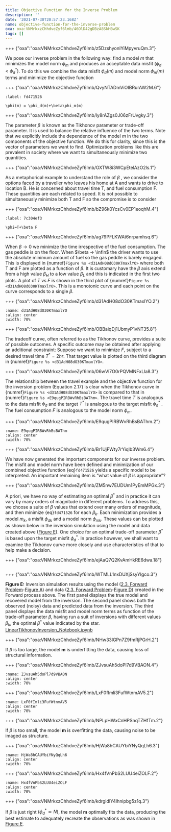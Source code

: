 ```yaml
---
title: Objective Function for the Inverse Problem
description: ''
date: '2021-07-30T20:57:23.168Z'
name: objective-function-for-the-inverse-problem
oxa: oxa:VNMrkxzChhdveZyf6lmb/46OlD42gDBzA8SkHBwSK
tags: []
---
```


+++ {"oxa":"oxa:VNMrkxzChhdveZyf6lmb/z5DzshyonIYiMpyvruQm.3"}

We pose our inverse problem in the following way: find a model $m$ that minimizes the model norm $\phi_m$ and produces an acceptable data misfit $(\phi_d<\phi_d^*)$. To do this we combine the data misfit $\phi_d(m)$ and model norm $\phi_m(m)$ terms and minimize the objective function

+++ {"oxa":"oxa:VNMrkxzChhdveZyf6lmb/QvyNTADmViOIBRurAW2M.6"}

```{math}
:label: fd471526

\phi(m) = \phi_d(m)+\beta\phi_m(m)
```

+++ {"oxa":"oxa:VNMrkxzChhdveZyf6lmb/ly8rAZgs0J06zFrUvgky.3"}

The parameter $\beta$ is known as the Tikhonov parameter or trade-off parameter. It is used to balance the relative influence of the two terms. Note that we explicitly include the dependence of the model $m$ in the two components of the objective function. We do this for clarity, since this is the vector of parameters we want to find. Optimization problems like this are prevalent in society where we want to simultaneously minimize two quantities.

+++ {"oxa":"oxa:VNMrkxzChhdveZyf6lmb/OXTW8i3WCpEtelAzO2ls.1"}

As a metaphorical example to understand the role of $\beta$ , we consider the options faced by a traveller who leaves his home at A and wants to drive to location B. He is concerned about travel time T, and fuel consumption F. These quantities are each related to speed. It is not possible to simultaneously minimize both T and F so the compromise is to consider

+++ {"oxa":"oxa:VNMrkxzChhdveZyf6lmb/bZ96k0YcsCv0EP1eoqhM.4"}

```{math}
:label: 7c304ef3

\phi=T+\beta F
```

+++ {"oxa":"oxa:VNMrkxzChhdveZyf6lmb/ag79PFLKWAt6nrpamhsq.6"}

When $\beta → 0$ we minimize the time irrespective of the fuel consumption. The gas peddle is on the floor. When $\beta → \infin$ the driver wants to use the absolute minimum amount of fuel so the gas peddle is barely engaged. This is displayed in {numref}`Figure %s <d31AdH08dO30KTmaxlYO>` where both T and F are plotted as a function of $\beta$. It is customary have the $\beta$ axis extend from a high value $\beta_H$ to a low value $\beta_L$ and this is indicated in the first two plots. A plot of $T~\text{vs}~F$ is shown in the third plot of {numref}`Figure %s <d31AdH08dO30KTmaxlYO>`. This is a monotonic curve and each point on the curve corresponds to a single $\beta$.

+++ {"oxa":"oxa:VNMrkxzChhdveZyf6lmb/d31AdH08dO30KTmaxlYO.2"}

```{figure} images/VNMrkxzChhdveZyf6lmb-d31AdH08dO30KTmaxlYO-v2.png
:name: d31AdH08dO30KTmaxlYO
:align: center
:width: 70%
```

+++ {"oxa":"oxa:VNMrkxzChhdveZyf6lmb/OBBaiqDj1UbmyP1vNT35.8"}

The tradeoff curve, often referred to as the Tikhonov curve, provides a suite of possible outcomes. A specific outcome may be obtained after applying an additional constraint: Suppose we want to minimize $F$, subject to a desired travel time $T^*=2hr$. That target value is plotted on the third diagram in {numref}`Figure %s <d31AdH08dO30KTmaxlYO>`.

+++ {"oxa":"oxa:VNMrkxzChhdveZyf6lmb/06wVl7O0rPQVMNFxLla8.3"}

The relationship between the travel example and the objective function for the inversion problem (Equation 2.17) is clear when the Tikhonov curve in {numref}`Figure %s <d31AdH08dO30KTmaxlYO>` is compared to that in {numref}`Figure %s <E9qugPIRBWvRhBsBAThm>`. The travel time $T$ is analogous to the data misfit $\phi_d$ and the target $T^*$ is analogous to the target misfit $\phi_d^*$ . The fuel consumption $F$ is analogous to the model norm $\phi_m$.

+++ {"oxa":"oxa:VNMrkxzChhdveZyf6lmb/E9qugPIRBWvRhBsBAThm.2"}

```{figure} images/VNMrkxzChhdveZyf6lmb-E9qugPIRBWvRhBsBAThm-v2.png
:name: E9qugPIRBWvRhBsBAThm
:align: center
:width: 70%
```

+++ {"oxa":"oxa:VNMrkxzChhdveZyf6lmb/Br1UjFWty7rYiqlb3Wm6.4"}

We have now generated the important components for our inverse problem. The misfit and model norm have been defined and minimization of our combined objective function {eq}`fd471526` yields a specific model to be interpreted. An important remaining item is “what value of $\beta$ is appropriate”?

+++ {"oxa":"oxa:VNMrkxzChhdveZyf6lmb/ZM5nw7EUDUm1PyEmMPGx.3"}

A priori, we have no way of estimating an optimal $\beta^*$ and in practice it can vary by many orders of magnitude in different problems. To address this, we choose a suite of $\beta$ values that extend over many orders of magnitude, and then minimize {eq}`fd471526` for each $\beta_k$. Each minimization provides a model $m_k$, a misfit $\phi_{dk}$ and a model norm $\phi_{mk}$. These values can be plotted as shown below in the inversion simulation using the model and data created above ([Figure E](https://curvenote.com/oxa:VNMrkxzChhdveZyf6lmb/ejAaQ7Q2KvAmHkRE6dwa.18)). One choice for an optimal trade-off parameter $\beta^*$ is based upon the target misfit $\phi_d^*$. In practice however, we shall want to examine the Tikhonov curve more closely and use characteristics of that to help make a decision.

+++ {"oxa":"oxa:VNMrkxzChhdveZyf6lmb/ejAaQ7Q2KvAmHkRE6dwa.18"}

```{mdast} objective-function-for-the-inverse-problem.mdast.json#n0rxyKvZhA
```

+++ {"oxa":"oxa:VNMrkxzChhdveZyf6lmb/WTMLL1nxDUXjSsyYlgco.3"}

**Figure E:** Inversion simulation results using the model ([2\.3. Forward Problem](oxa:VNMrkxzChhdveZyf6lmb/xqM34l8moONMZ4iDWIQf "2.3. Forward Problem")\-[Figure A](https://curvenote.com/oxa:VNMrkxzChhdveZyf6lmb/8WfrIYP5O9W6zakEQaa3.7)) and data ([2\.3. Forward Problem](oxa:VNMrkxzChhdveZyf6lmb/xqM34l8moONMZ4iDWIQf "2.3. Forward Problem")\-[Figure D](https://curvenote.com/oxa:VNMrkxzChhdveZyf6lmb/f4ZOfRjwPn87rmRQmgT3.9)) created in the Forward process above. The first panel displays the true model and recovered model from the inversion. The second panel shows both the observed (noisy) data and predicted data from the inversion. The third panel displays the data misfit and model norm terms as function of the trade-off parameter $\beta$, having run a suit of inversions with different values $\beta_k$, the optimal $\beta^*$ value indicated by the star. [LinearTikhonovInversion_Notebook.ipynb](oxa:VNMrkxzChhdveZyf6lmb/lb7CgEnVPzfs79VcKpB1 "LinearTikhonovInversion_Notebook.ipynb")

+++ {"oxa":"oxa:VNMrkxzChhdveZyf6lmb/NHw33lGPn7Z9fmRjPGrH.2"}

If $\beta$ is too large, the model $\mathbf{m}$ is underfitting the data, causing loss of structural information.

+++ {"oxa":"oxa:VNMrkxzChhdveZyf6lmb/ZJvsuAh5doPl7d9VBAON.4"}

```{figure} images/VNMrkxzChhdveZyf6lmb-ZJvsuAh5doPl7d9VBAON-v4.png
:name: ZJvsuAh5doPl7d9VBAON
:align: center
:width: 70%
```

+++ {"oxa":"oxa:VNMrkxzChhdveZyf6lmb/LxF0fImli3FufWtnmAV5.2"}

```{figure} images/VNMrkxzChhdveZyf6lmb-LxF0fImli3FufWtnmAV5-v2.png
:name: LxF0fImli3FufWtnmAV5
:align: center
:width: 70%
```

+++ {"oxa":"oxa:VNMrkxzChhdveZyf6lmb/NPLpHWxCnHPSnqTZHfTm.2"}

If $\beta$ is too small, the model $\mathbf{m}$ is overfitting the data, causing noise to be imaged as structure.

+++ {"oxa":"oxa:VNMrkxzChhdveZyf6lmb/HjWa8hCAUYbiYNyQqLh6.3"}

```{figure} images/VNMrkxzChhdveZyf6lmb-HjWa8hCAUYbiYNyQqLh6-v3.png
:name: HjWa8hCAUYbiYNyQqLh6
:align: center
:width: 70%
```

+++ {"oxa":"oxa:VNMrkxzChhdveZyf6lmb/Hx4fVnPbS2LUU4eiZOLF.2"}

```{figure} images/VNMrkxzChhdveZyf6lmb-Hx4fVnPbS2LUU4eiZOLF-v2.png
:name: Hx4fVnPbS2LUU4eiZOLF
:align: center
:width: 70%
```

+++ {"oxa":"oxa:VNMrkxzChhdveZyf6lmb/kdrgidlY4lhnipbg5z1q.3"}

If $\beta$ is just right $(\phi^*_d \simeq N)$, the model $\mathbf{m}$ optimally fits the data, producing the best estimate to adequately recreate the observations as was shown in [Figure E](https://curvenote.com/oxa:VNMrkxzChhdveZyf6lmb/ejAaQ7Q2KvAmHkRE6dwa.18).

